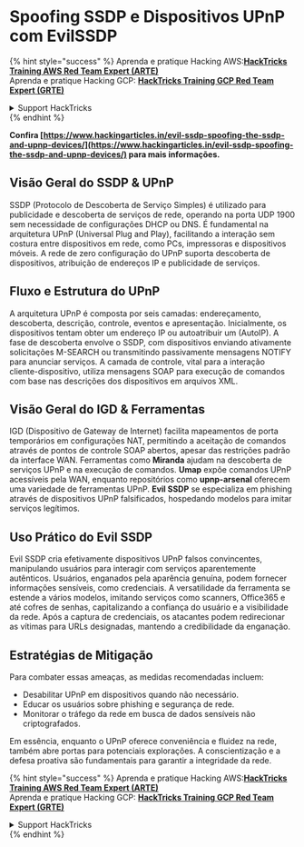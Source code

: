 # Spoofing SSDP e Dispositivos UPnP com EvilSSDP

{% hint style="success" %}
Aprenda e pratique Hacking AWS:<img src="/.gitbook/assets/arte.png" alt="" data-size="line">[**HackTricks Training AWS Red Team Expert (ARTE)**](https://training.hacktricks.xyz/courses/arte)<img src="/.gitbook/assets/arte.png" alt="" data-size="line">\
Aprenda e pratique Hacking GCP: <img src="/.gitbook/assets/grte.png" alt="" data-size="line">[**HackTricks Training GCP Red Team Expert (GRTE)**<img src="/.gitbook/assets/grte.png" alt="" data-size="line">](https://training.hacktricks.xyz/courses/grte)

<details>

<summary>Support HackTricks</summary>

* Confira os [**planos de assinatura**](https://github.com/sponsors/carlospolop)!
* **Junte-se ao** 💬 [**grupo do Discord**](https://discord.gg/hRep4RUj7f) ou ao [**grupo do telegram**](https://t.me/peass) ou **siga**-nos no **Twitter** 🐦 [**@hacktricks\_live**](https://twitter.com/hacktricks\_live)**.**
* **Compartilhe truques de hacking enviando PRs para o** [**HackTricks**](https://github.com/carlospolop/hacktricks) e [**HackTricks Cloud**](https://github.com/carlospolop/hacktricks-cloud) repositórios do github.

</details>
{% endhint %}

**Confira [https://www.hackingarticles.in/evil-ssdp-spoofing-the-ssdp-and-upnp-devices/](https://www.hackingarticles.in/evil-ssdp-spoofing-the-ssdp-and-upnp-devices/) para mais informações.**

## **Visão Geral do SSDP & UPnP**

SSDP (Protocolo de Descoberta de Serviço Simples) é utilizado para publicidade e descoberta de serviços de rede, operando na porta UDP 1900 sem necessidade de configurações DHCP ou DNS. É fundamental na arquitetura UPnP (Universal Plug and Play), facilitando a interação sem costura entre dispositivos em rede, como PCs, impressoras e dispositivos móveis. A rede de zero configuração do UPnP suporta descoberta de dispositivos, atribuição de endereços IP e publicidade de serviços.

## **Fluxo e Estrutura do UPnP**

A arquitetura UPnP é composta por seis camadas: endereçamento, descoberta, descrição, controle, eventos e apresentação. Inicialmente, os dispositivos tentam obter um endereço IP ou autoatribuir um (AutoIP). A fase de descoberta envolve o SSDP, com dispositivos enviando ativamente solicitações M-SEARCH ou transmitindo passivamente mensagens NOTIFY para anunciar serviços. A camada de controle, vital para a interação cliente-dispositivo, utiliza mensagens SOAP para execução de comandos com base nas descrições dos dispositivos em arquivos XML.

## **Visão Geral do IGD & Ferramentas**

IGD (Dispositivo de Gateway de Internet) facilita mapeamentos de porta temporários em configurações NAT, permitindo a aceitação de comandos através de pontos de controle SOAP abertos, apesar das restrições padrão da interface WAN. Ferramentas como **Miranda** ajudam na descoberta de serviços UPnP e na execução de comandos. **Umap** expõe comandos UPnP acessíveis pela WAN, enquanto repositórios como **upnp-arsenal** oferecem uma variedade de ferramentas UPnP. **Evil SSDP** se especializa em phishing através de dispositivos UPnP falsificados, hospedando modelos para imitar serviços legítimos.

## **Uso Prático do Evil SSDP**

Evil SSDP cria efetivamente dispositivos UPnP falsos convincentes, manipulando usuários para interagir com serviços aparentemente autênticos. Usuários, enganados pela aparência genuína, podem fornecer informações sensíveis, como credenciais. A versatilidade da ferramenta se estende a vários modelos, imitando serviços como scanners, Office365 e até cofres de senhas, capitalizando a confiança do usuário e a visibilidade da rede. Após a captura de credenciais, os atacantes podem redirecionar as vítimas para URLs designadas, mantendo a credibilidade da enganação.

## **Estratégias de Mitigação**

Para combater essas ameaças, as medidas recomendadas incluem:

- Desabilitar UPnP em dispositivos quando não necessário.
- Educar os usuários sobre phishing e segurança de rede.
- Monitorar o tráfego da rede em busca de dados sensíveis não criptografados.

Em essência, enquanto o UPnP oferece conveniência e fluidez na rede, também abre portas para potenciais explorações. A conscientização e a defesa proativa são fundamentais para garantir a integridade da rede.

{% hint style="success" %}
Aprenda e pratique Hacking AWS:<img src="/.gitbook/assets/arte.png" alt="" data-size="line">[**HackTricks Training AWS Red Team Expert (ARTE)**](https://training.hacktricks.xyz/courses/arte)<img src="/.gitbook/assets/arte.png" alt="" data-size="line">\
Aprenda e pratique Hacking GCP: <img src="/.gitbook/assets/grte.png" alt="" data-size="line">[**HackTricks Training GCP Red Team Expert (GRTE)**<img src="/.gitbook/assets/grte.png" alt="" data-size="line">](https://training.hacktricks.xyz/courses/grte)

<details>

<summary>Support HackTricks</summary>

* Confira os [**planos de assinatura**](https://github.com/sponsors/carlospolop)!
* **Junte-se ao** 💬 [**grupo do Discord**](https://discord.gg/hRep4RUj7f) ou ao [**grupo do telegram**](https://t.me/peass) ou **siga**-nos no **Twitter** 🐦 [**@hacktricks\_live**](https://twitter.com/hacktricks\_live)**.**
* **Compartilhe truques de hacking enviando PRs para o** [**HackTricks**](https://github.com/carlospolop/hacktricks) e [**HackTricks Cloud**](https://github.com/carlospolop/hacktricks-cloud) repositórios do github.

</details>
{% endhint %}
